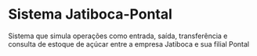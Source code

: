 # Sistema Jatiboca-Pontal
 Sistema que simula operações como entrada, saída, transferência e consulta de estoque de açúcar entre a empresa Jatiboca e sua filial Pontal
